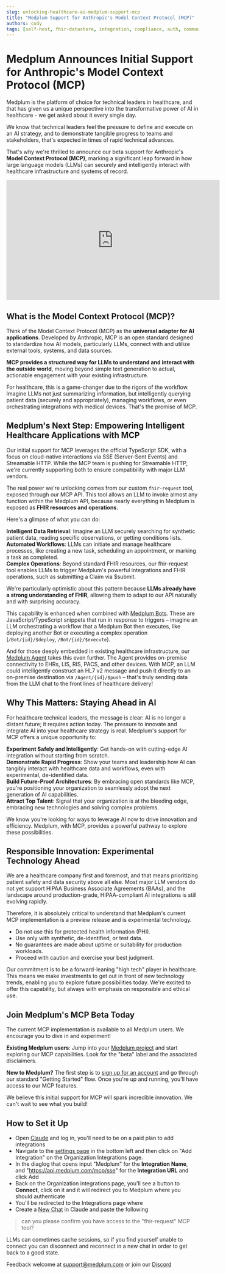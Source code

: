 ```yaml
---
slug: unlocking-healthcare-ai-medplum-support-mcp
title: "Medplum Support for Anthropic's Model Context Protocol (MCP)"
authors: cody
tags: [self-host, fhir-datastore, integration, compliance, auth, community, ai]
---
```


# Medplum Announces Initial Support for Anthropic's Model Context Protocol (MCP)

Medplum is the platform of choice for technical leaders in healthcare, and that has given us a unique perspective into the transformative power of AI in healthcare - we get asked about it every single day.  

We know that technical leaders feel the pressure to define and execute on an AI strategy, and to demonstrate tangible progress to teams and stakeholders, that's expected in times of rapid technical advances.  

That's why we're thrilled to announce our beta support for Anthropic's **Model Context Protocol (MCP)**, marking a significant leap forward in how large language models (LLMs) can securely and intelligently interact with healthcare infrastructure and systems of record.

<div className="responsive-iframe-wrapper">
<iframe width="560" height="315" src="https://www.youtube.com/embed/y3gD7TQ-SM8" title="YouTube video player" frameborder="0" allow="accelerometer; autoplay; clipboard-write; encrypted-media; gyroscope; picture-in-picture; web-share" allowfullscreen></iframe>
</div>

## What is the Model Context Protocol (MCP)?
Think of the Model Context Protocol (MCP) as the **universal adapter for AI applications**. Developed by Anthropic, MCP is an open standard designed to standardize how AI models, particularly LLMs, connect with and utilize external tools, systems, and data sources.  

**MCP provides a structured way for LLMs to understand and interact with the outside world**, moving beyond simple text generation to actual, actionable engagement with your existing infrastructure.

For healthcare, this is a game-changer due to the rigors of the workflow. Imagine LLMs not just summarizing information, but intelligently querying patient data (securely and appropriately), managing workflows, or even orchestrating integrations with medical devices. That's the promise of MCP.

## Medplum's Next Step: Empowering Intelligent Healthcare Applications with MCP

Our initial support for MCP leverages the official TypeScript SDK, with a focus on cloud-native interactions via SSE (Server-Sent Events) and Streamable HTTP. While the MCP team is pushing for Streamable HTTP, we're currently supporting both to ensure compatibility with major LLM vendors. 

The real power we're unlocking comes from our custom `fhir-request` tool, exposed through our MCP API. This tool allows an LLM to invoke almost any function within the Medplum API, because nearly everything in Medplum is exposed as **FHIR resources and operations**.

Here's a glimpse of what you can do:  

**Intelligent Data Retrieval**: Imagine an LLM securely searching for synthetic patient data, reading specific observations, or getting conditions lists.  
**Automated Workflows**: LLMs can initiate and manage healthcare processes, like creating a new task, scheduling an appointment, or marking a task as completed.  
**Complex Operations**: Beyond standard FHIR resources, our fhir-request tool enables LLMs to trigger Medplum's powerful integrations and FHIR operations, such as submitting a Claim via $submit.

We're particularly optimistic about this pattern because **LLMs already have a strong understanding of FHIR**, allowing them to adapt to our API naturally and with surprising accuracy.  

This capability is enhanced when combined with [Medplum Bots](/docs/bots). These are JavaScript/TypeScript snippets that run in response to triggers – imagine an LLM orchestrating a workflow that a Medplum Bot then executes, like deploying another Bot or executing a complex operation (`/Bot/{id}/$deploy`, `/Bot/{id}/$execute`).  

And for those deeply embedded in existing healthcare infrastructure, our [Medplum Agent](/docs/agent) takes this even further. The Agent provides on-premise connectivity to EHRs, LIS, RIS, PACS, and other devices. With MCP, an LLM could intelligently construct an HL7 v2 message and push it directly to an on-premise destination via `/Agent/{id}/$push` – that's truly sending data from the LLM chat to the front lines of healthcare delivery!

## Why This Matters: Staying Ahead in AI

For healthcare technical leaders, the message is clear: AI is no longer a distant future; it requires action today. The pressure to innovate and integrate AI into your healthcare strategy is real. Medplum's support for MCP offers a unique opportunity to:  

**Experiment Safely and Intelligently**: Get hands-on with cutting-edge AI integration without starting from scratch.  
**Demonstrate Rapid Progress**: Show your teams and leadership how AI can tangibly interact with healthcare data and workflows, even with experimental, de-identified data.  
**Build Future-Proof Architectures**: By embracing open standards like MCP, you're positioning your organization to seamlessly adopt the next generation of AI capabilities.  
**Attract Top Talent**: Signal that your organization is at the bleeding edge, embracing new technologies and solving complex problems.

We know you're looking for ways to leverage AI now to drive innovation and efficiency. Medplum, with MCP, provides a powerful pathway to explore these possibilities.

## Responsible Innovation: Experimental Technology Ahead

We are a healthcare company first and foremost, and that means prioritizing patient safety and data security above all else. Most major LLM vendors do not yet support HIPAA Business Associate Agreements (BAAs), and the landscape around production-grade, HIPAA-compliant AI integrations is still evolving rapidly.  

Therefore, it is absolutely critical to understand that Medplum's current MCP implementation is a preview release and is experimental technology.

- Do not use this for protected health information (PHI).  
- Use only with synthetic, de-identified, or test data.  
- No guarantees are made about uptime or suitability for production workloads.  
- Proceed with caution and exercise your best judgment.

Our commitment is to be a forward-leaning "high tech" player in healthcare. This means we make investments to get out in front of new technology trends, enabling you to explore future possibilities today. We're excited to offer this capability, but always with emphasis on responsible and ethical use.

## Join Medplum's MCP Beta Today

The current MCP implementation is available to all Medplum users. We encourage you to dive in and experiment!  

**Existing Medplum users**: Jump into your [Medplum project](https://app.medplum.com/) and start exploring our MCP capabilities. Look for the "beta" label and the associated disclaimers.  

**New to Medplum?** The first step is to [sign up for an account](/docs/tutorials/register) and go through our standard "Getting Started" flow. Once you're up and running, you'll have access to our MCP features.

We believe this initial support for MCP will spark incredible innovation. We can't wait to see what you build!

## How to Set it Up

* Open [Claude](https://claude.ai/) and log in, you'll need to be on a paid plan to add integrations
* Navigate to the [settings page](https://claude.ai/settings/profile) in the bottom left and then click on "Add Integration" on the Organization Integrations page.
* In the diaglog that opens input "Medplum" for the **Integration Name**, and "https://api.medplum.com/mcp/sse" for the **Integration URL** and click Add
* Back on the Organization integrations page, you'll see a button to **Connect**, click on it and it will redirect you to Medplum where you should authenticate
* You'll be redirected to the Integrations page where 
* Create a [New Chat](https://claude.ai/new) in Claude and paste the following

> can you please confirm you have access to the "fhir-request" MCP tool?

LLMs can cometimes cache sessions, so if you find yourself unable to connect you can disconnect and reconnect in a new chat in order to get back to a good state.

Feedback welcome at support@medplum.com or join our [Discord](https://discord.gg/medplum)